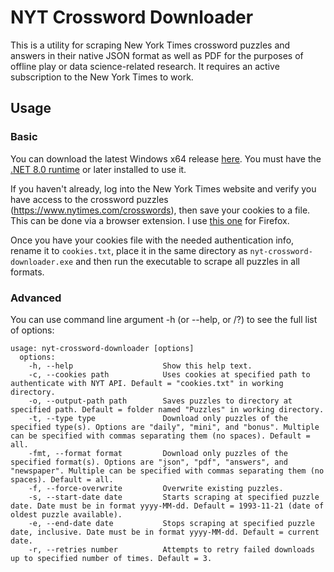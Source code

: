 # NYT Crossword Downloader
This is a utility for scraping New York Times crossword puzzles and answers in their native JSON format as well as PDF for the purposes of offline play or data science-related research. It requires an active subscription to the New York Times to work.

## Usage

### Basic

You can download the latest Windows x64 release [here](https://github.com/shloop/nyt-crossword-downloader/releases/latest/download/nyt-crossword-downloader.exe). You must have the [.NET 8.0 runtime](https://dotnet.microsoft.com/en-us/download) or later installed to use it.

If you haven't already, log into the New York Times website and verify you have access to the crossword puzzles (https://www.nytimes.com/crosswords), then save your cookies to a file. This can be done via a browser extension. I use [this one](https://addons.mozilla.org/en-US/firefox/addon/cookies-txt/) for Firefox.

Once you have your cookies file with the needed authentication info, rename it to `cookies.txt`, place it in the same directory as `nyt-crossword-downloader.exe` and then run the executable to scrape all puzzles in all formats.

### Advanced

You can use command line argument -h (or --help, or /?) to see the full list of options:

```
usage: nyt-crossword-downloader [options]
  options:
    -h, --help                    Show this help text.
    -c, --cookies path            Uses cookies at specified path to authenticate with NYT API. Default = "cookies.txt" in working directory.
    -o, --output-path path        Saves puzzles to directory at specified path. Default = folder named "Puzzles" in working directory.
    -t, --type type               Download only puzzles of the specified type(s). Options are "daily", "mini", and "bonus". Multiple can be specified with commas separating them (no spaces). Default = all.
    -fmt, --format format         Download only puzzles of the specified format(s). Options are "json", "pdf", "answers", and "newspaper". Multiple can be specified with commas separating them (no spaces). Default = all.
    -f, --force-overwrite         Overwrite existing puzzles.
    -s, --start-date date         Starts scraping at specified puzzle date. Date must be in format yyyy-MM-dd. Default = 1993-11-21 (date of oldest puzzle available).
    -e, --end-date date           Stops scraping at specified puzzle date, inclusive. Date must be in format yyyy-MM-dd. Default = current date.
    -r, --retries number          Attempts to retry failed downloads up to specified number of times. Default = 3.
```
